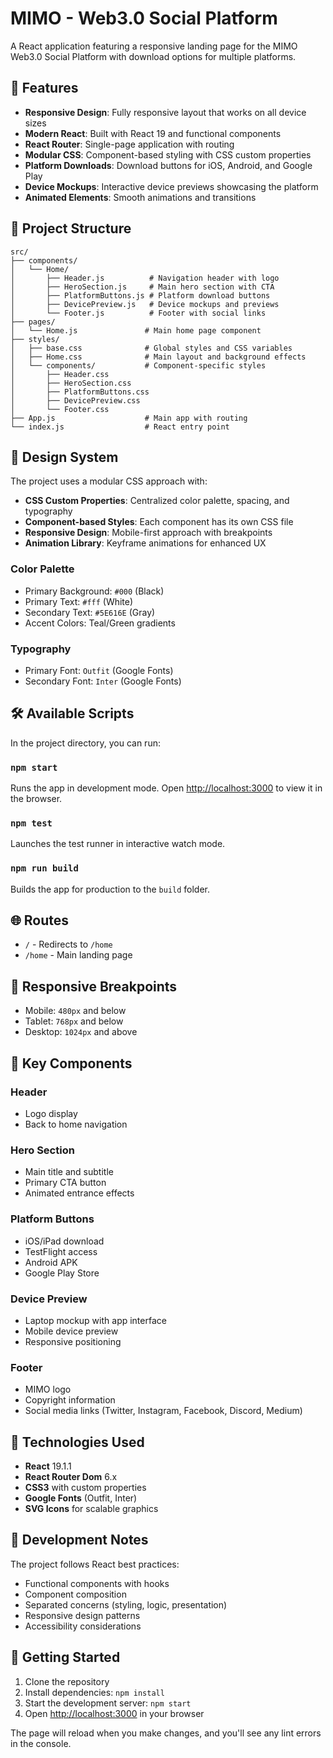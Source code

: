 # MIMO - Web3.0 Social Platform

A React application featuring a responsive landing page for the MIMO Web3.0 Social Platform with download options for multiple platforms.

## 🚀 Features

- **Responsive Design**: Fully responsive layout that works on all device sizes
- **Modern React**: Built with React 19 and functional components
- **React Router**: Single-page application with routing
- **Modular CSS**: Component-based styling with CSS custom properties
- **Platform Downloads**: Download buttons for iOS, Android, and Google Play
- **Device Mockups**: Interactive device previews showcasing the platform
- **Animated Elements**: Smooth animations and transitions

## 📁 Project Structure

```
src/
├── components/
│   └── Home/
│       ├── Header.js          # Navigation header with logo
│       ├── HeroSection.js     # Main hero section with CTA
│       ├── PlatformButtons.js # Platform download buttons
│       ├── DevicePreview.js   # Device mockups and previews
│       └── Footer.js          # Footer with social links
├── pages/
│   └── Home.js               # Main home page component
├── styles/
│   ├── base.css              # Global styles and CSS variables
│   ├── Home.css              # Main layout and background effects
│   └── components/           # Component-specific styles
│       ├── Header.css
│       ├── HeroSection.css
│       ├── PlatformButtons.css
│       ├── DevicePreview.css
│       └── Footer.css
├── App.js                    # Main app with routing
└── index.js                  # React entry point
```

## 🎨 Design System

The project uses a modular CSS approach with:

- **CSS Custom Properties**: Centralized color palette, spacing, and typography
- **Component-based Styles**: Each component has its own CSS file
- **Responsive Design**: Mobile-first approach with breakpoints
- **Animation Library**: Keyframe animations for enhanced UX

### Color Palette
- Primary Background: `#000` (Black)
- Primary Text: `#fff` (White)
- Secondary Text: `#5E616E` (Gray)
- Accent Colors: Teal/Green gradients

### Typography
- Primary Font: `Outfit` (Google Fonts)
- Secondary Font: `Inter` (Google Fonts)

## 🛠️ Available Scripts

In the project directory, you can run:

### `npm start`
Runs the app in development mode. Open [http://localhost:3000](http://localhost:3000) to view it in the browser.

### `npm test`
Launches the test runner in interactive watch mode.

### `npm run build`
Builds the app for production to the `build` folder.

## 🌐 Routes

- `/` - Redirects to `/home`
- `/home` - Main landing page

## 📱 Responsive Breakpoints

- Mobile: `480px` and below
- Tablet: `768px` and below
- Desktop: `1024px` and above

## 🎯 Key Components

### Header
- Logo display
- Back to home navigation

### Hero Section
- Main title and subtitle
- Primary CTA button
- Animated entrance effects

### Platform Buttons
- iOS/iPad download
- TestFlight access
- Android APK
- Google Play Store

### Device Preview
- Laptop mockup with app interface
- Mobile device preview
- Responsive positioning

### Footer
- MIMO logo
- Copyright information
- Social media links (Twitter, Instagram, Facebook, Discord, Medium)

## 🔧 Technologies Used

- **React** 19.1.1
- **React Router Dom** 6.x
- **CSS3** with custom properties
- **Google Fonts** (Outfit, Inter)
- **SVG Icons** for scalable graphics

## 📝 Development Notes

The project follows React best practices:
- Functional components with hooks
- Component composition
- Separated concerns (styling, logic, presentation)
- Responsive design patterns
- Accessibility considerations

## 🚀 Getting Started

1. Clone the repository
2. Install dependencies: `npm install`
3. Start the development server: `npm start`
4. Open [http://localhost:3000](http://localhost:3000) in your browser

The page will reload when you make changes, and you'll see any lint errors in the console.
